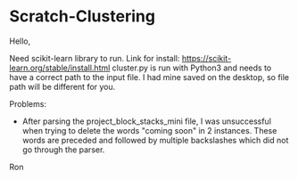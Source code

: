 # Scratch-Clustering

Hello,

Need scikit-learn library to run. Link for install: https://scikit-learn.org/stable/install.html
cluster.py is run with Python3 and needs to have a correct path to the input file. I had mine saved on the desktop, so file path will be different for you.

Problems:
- After parsing the project_block_stacks_mini file, I was unsuccessful when trying to delete the words "coming soon" in 2 instances. These words are preceded and followed by multiple backslashes which did not go through the parser.

Ron
